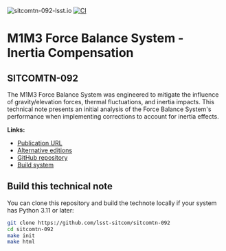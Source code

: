 ![sitcomtn-092-lsst.io](https://img.shields.io/badge/sitcomtn--092-lsst.io-brightgreen.svg)
[![CI](https://github.com/lsst-sitcom/sitcomtn-092/workflows/CI/badge.svg)](https://github.com/lsst-sitcom/sitcomtn-092/actions/)

# M1M3 Force Balance System - Inertia Compensation

## SITCOMTN-092

The M1M3 Force Balance System was engineered to mitigate the influence of gravity/elevation forces, thermal fluctuations, and inertia impacts. This technical note presents an initial analysis of the Force Balance System's performance when implementing corrections to account for inertia effects.

**Links:**

- [Publication URL](https://sitcomtn-092.lsst.io/)
- [Alternative editions](https://sitcomtn-092.lsst.io/v)
- [GitHub repository](https://github.com/lsst-sitcom/sitcomtn-092)
- [Build system](https://github.com/lsst-sitcom/sitcomtn-092/actions/)

## Build this technical note

You can clone this repository and build the technote locally if your system has Python 3.11 or later:

```bash
git clone https://github.com/lsst-sitcom/sitcomtn-092
cd sitcomtn-092
make init
make html